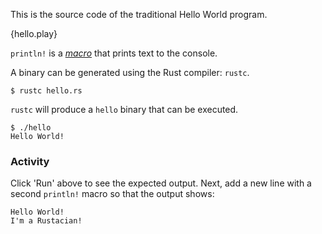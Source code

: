 This is the source code of the traditional Hello World program.

{hello.play}

`println!` is a [*macro*][macros] that prints text to the
console.

A binary can be generated using the Rust compiler: `rustc`.

```
$ rustc hello.rs
```

`rustc` will produce a `hello` binary that can be executed.

```
$ ./hello
Hello World!
```

### Activity

Click 'Run' above to see the expected output. Next, add a new
line with a second `println!` macro so that the output
shows:
```
Hello World!
I'm a Rustacian!
```

[macros]: ./macros.html
